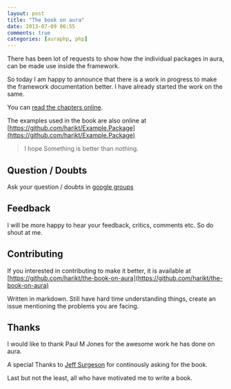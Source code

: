 ```yaml
---
layout: post
title: "The book on aura"
date: 2013-07-09 06:55
comments: true
categories: [auraphp, php]
---
```


There has been lot of requests to show how the individual packages 
in aura, can be made use inside the framework.

So today I am happy to announce that there is a work in progress 
to make the framework documentation better. I have already started 
the work on the same.

You can [read the chapters online](http://harikt.com/the-book-on-aura/).

The examples used in the book are also online at  
[https://github.com/harikt/Example.Package](https://github.com/harikt/Example.Package)


> I hope Something is better than nothing.

Question / Doubts
-----------------

Ask your question / doubts in 
[google groups](https://groups.google.com/forum/#!forum/auraphp)

Feedback
--------

I will be more happy to hear your feedback, critics, comments etc. 
So do shout at me.

Contributing
------------
If you interested in contributing to make it better, it is available 
at [https://github.com/harikt/the-book-on-aura](https://github.com/harikt/the-book-on-aura)

Written in markdown. Still have hard time understanding things, create 
an issue mentioning the problems you are facing.

Thanks
------
I would like to thank Paul M Jones for the awesome work he has done 
on aura.

A special Thanks to [Jeff Surgeson](https://github.com/jsurgeson) for 
continously asking for the book.

Last but not the least, all who have motivated me to write a book.
